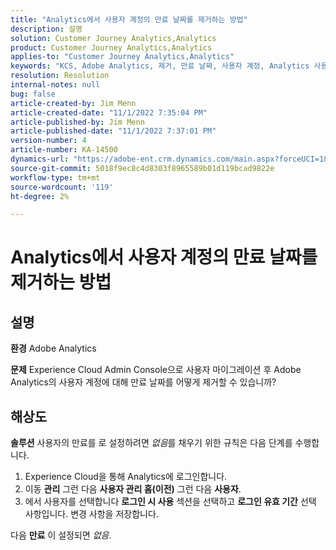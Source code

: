 ```yaml
---
title: "Analytics에서 사용자 계정의 만료 날짜를 제거하는 방법"
description: 설명
solution: Customer Journey Analytics,Analytics
product: Customer Journey Analytics,Analytics
applies-to: "Customer Journey Analytics,Analytics"
keywords: "KCS, Adobe Analytics, 제거, 만료 날짜, 사용자 계정, Analytics 사용자 관리"
resolution: Resolution
internal-notes: null
bug: false
article-created-by: Jim Menn
article-created-date: "11/1/2022 7:35:04 PM"
article-published-by: Jim Menn
article-published-date: "11/1/2022 7:37:01 PM"
version-number: 4
article-number: KA-14500
dynamics-url: "https://adobe-ent.crm.dynamics.com/main.aspx?forceUCI=1&pagetype=entityrecord&etn=knowledgearticle&id=c5295f47-1c5a-ed11-9561-6045bd006a22"
source-git-commit: 5018f9ec8c4d8303f8965589b01d119bcad9822e
workflow-type: tm+mt
source-wordcount: '119'
ht-degree: 2%

---
```


# Analytics에서 사용자 계정의 만료 날짜를 제거하는 방법

## 설명


<b>환경</b>
Adobe Analytics

<b>문제</b>
Experience Cloud Admin Console으로 사용자 마이그레이션 후 Adobe Analytics의 사용자 계정에 대해 만료 날짜를 어떻게 제거할 수 있습니까?


## 해상도


<b>솔루션</b>
사용자의 만료를 로 설정하려면 *없음*&#x200B;를 채우기 위한 규칙은 다음 단계를 수행합니다.

1. Experience Cloud을 통해 Analytics에 로그인합니다.
2. 이동 <b>관리</b> 그런 다음 <b>사용자 관리 홈(이전)</b> 그런 다음 <b>사용자</b>.
3. 에서 사용자를 선택합니다 <b>로그인 시 사용</b> 섹션을 선택하고 <b>로그인 유효 기간</b> 선택 사항입니다. 변경 사항을 저장합니다.


다음 <b>만료</b> 이 설정되면 *없음*.
